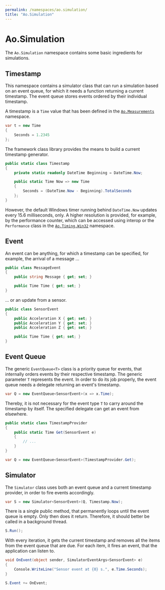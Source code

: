 ```yaml
---
permalink: /namespaces/ao.simulation/
title: "Ao.Simulation"
---
```


# Ao.Simulation

The `Ao.Simulation` namespace contains some basic ingredients for simulations.

## Timestamp

This namespace contains a simulator class that can run a simulation based on an event queue, for which it needs a function returning a current timestamp. The event queue stores events ordered by their individual timestamp.

A timestamp is a `Time` value that has been defined in the [`Ao.Measurements`](ao.measurements.md) namespace. 

```csharp
var t = new Time
{
    Seconds = 1.2345
};
```

The framework class library provides the means to build a current timestamp generator.

```csharp
public static class Timestamp
{
    private static readonly DateTime Beginning = DateTime.Now;

    public static Time Now => new Time
    {
        Seconds = (DateTime.Now - Beginning).TotalSeconds
    };
}
```

However, the default Windows timer running behind `DateTime.Now` updates every 15.6 milliseconds, only. A higher resolution is provided, for example, by the performance counter, which can be accessed using interop or the `Performance` class in the [`Ao.Timing.Win32`](ao.timing.win32.md) namespace.

## Event

An event can be anything, for which a timestamp can be specified, for example, the arrival of a message ...

```csharp
public class MessageEvent
{
    public string Message { get; set; }

    public Time Time { get; set; }
}
```

... or an update from a sensor.

```csharp
public class SensorEvent
{
    public Acceleration X { get; set; }
    public Acceleration Y { get; set; }
    public Acceleration Z { get; set; }

    public Time Time { get; set; }
}
```

## Event Queue

The generic `EventQueue<T>` class is a priority queue for events, that internally orders events by their respective timestamp. The generic parameter `T` represents the event. In order to do its job properly, the event queue needs a delegate returning an event's timestamp.

```csharp
var Q = new EventQueue<SensorEvent>(x => x.Time);
```

Thereby, it is not necessary for the event type `T` to carry around the timestamp by itself. The specified delegate can get an event from elsewhere.

```csharp
public static class TimestampProvider
{
    public static Time Get(SensorEvent e)
    {
        // ...
    }
}
```

```csharp
var Q = new EventQueue<SensorEvent>(TimestampProvider.Get);
```

## Simulator

The `Simulator` class uses both an event queue and a current timestamp provider, in order to fire events accordingly.

```csharp
var S = new Simulator<SensorEvent>(Q, Timestamp.Now);
```

There is a single public method, that permanently loops until the event queue is empty. Only then does it return. Therefore, it should better be called in a background thread.

```csharp
S.Run();
```

With every iteration, it gets the current timestamp and removes all the items from the event queue that are due. For each item, it fires an event, that the application can listen to.

```csharp
void OnEvent(object sender, SimulatorEventArgs<SensorEvent> e)
{
    Console.WriteLine("Sensor event at {0} s.", e.Time.Seconds);
}
```

```csharp
S.Event += OnEvent;
```

